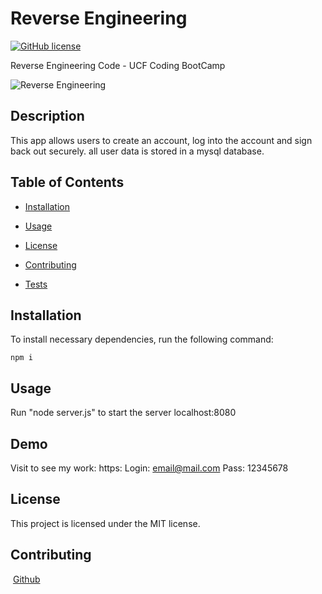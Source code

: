 # Reverse Engineering

[![GitHub license](https://img.shields.io/badge/license-MIT-blue.svg)](https://github.com/cynmojica1231/Homework14)

Reverse Engineering Code - UCF Coding BootCamp

![Reverse Engineering]()

## Description

This app allows users to create an account, log into the account and sign back out securely. all user data is stored in a mysql database.

## Table of Contents

- [Installation](#installation)

- [Usage](#usage)

- [License](#license)

- [Contributing](#contributing)

- [Tests](#tests)

## Installation

To install necessary dependencies, run the following command:
​

```
npm i
```

## Usage

Run "node server.js" to start the server localhost:8080

## Demo

Visit to see my work: https:
Login: email@mail.com Pass: 12345678

## License

This project is licensed under the MIT license.

## Contributing

​
[Github]('https://github.com/cynmojica1231/Homework14')
